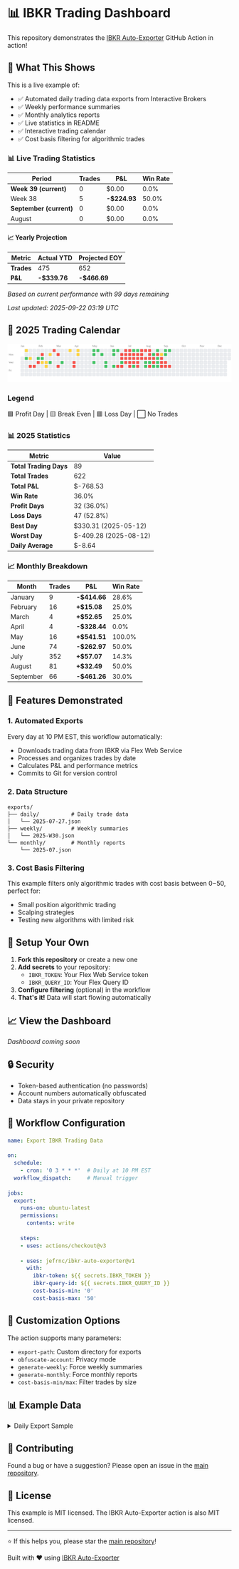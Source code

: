 # 📊 IBKR Trading Dashboard

This repository demonstrates the [IBKR Auto-Exporter](https://github.com/jefrnc/ibkr-auto-exporter) GitHub Action in action!

## 🎯 What This Shows

This is a live example of:
- ✅ Automated daily trading data exports from Interactive Brokers
- ✅ Weekly performance summaries
- ✅ Monthly analytics reports
- ✅ Live statistics in README
- ✅ Interactive trading calendar
- ✅ Cost basis filtering for algorithmic trades

<!-- STATS_START -->
### 📊 Live Trading Statistics

| Period | Trades | P&L | Win Rate |
|--------|--------|-----|----------|
| **Week 39 (current)** | 0 | $0.00 | 0.0% |
| Week 38 | 5 | **-$224.93** | 50.0% |
| **September (current)** | 0 | $0.00 | 0.0% |
| August | 0 | $0.00 | 0.0% |

#### 📈 Yearly Projection

| Metric | Actual YTD | Projected EOY |
|--------|------------|---------------|
| **Trades** | 475 | 652 |
| **P&L** | **-$339.76** | **-$466.69** |

*Based on current performance with 99 days remaining*

*Last updated: 2025-09-22 03:19 UTC*
<!-- STATS_END -->

<!-- CALENDAR_START -->
## 📅 2025 Trading Calendar

![Trading Calendar](.github/assets/calendar-2025.svg)

### Legend
🟩 Profit Day | 🟨 Break Even | 🟥 Loss Day | ⬜ No Trades

### 📊 2025 Statistics

| Metric | Value |
|--------|-------|
| **Total Trading Days** | 89 |
| **Total Trades** | 622 |
| **Total P&L** | $-768.53 |
| **Win Rate** | 36.0% |
| **Profit Days** | 32 (36.0%) |
| **Loss Days** | 47 (52.8%) |
| **Best Day** | $330.31 (2025-05-12) |
| **Worst Day** | $-409.28 (2025-08-12) |
| **Daily Average** | $-8.64 |

### 📈 Monthly Breakdown

| Month | Trades | P&L | Win Rate |
|-------|--------|-----|----------|
| January | 9 | **-$414.66** | 28.6% |
| February | 16 | **+$15.08** | 25.0% |
| March | 4 | **+$52.65** | 25.0% |
| April | 4 | **-$328.44** | 0.0% |
| May | 16 | **+$541.51** | 100.0% |
| June | 74 | **-$262.97** | 50.0% |
| July | 352 | **+$57.07** | 14.3% |
| August | 81 | **+$32.49** | 50.0% |
| September | 66 | **-$461.26** | 30.0% |

<!-- CALENDAR_END -->

## 🚀 Features Demonstrated

### 1. Automated Exports
Every day at 10 PM EST, this workflow automatically:
- Downloads trading data from IBKR via Flex Web Service
- Processes and organizes trades by date
- Calculates P&L and performance metrics
- Commits to Git for version control

### 2. Data Structure
```
exports/
├── daily/          # Daily trade data
│   └── 2025-07-27.json
├── weekly/         # Weekly summaries
│   └── 2025-W30.json
└── monthly/        # Monthly reports
    └── 2025-07.json
```

### 3. Cost Basis Filtering
This example filters only algorithmic trades with cost basis between $0-$50, perfect for:
- Small position algorithmic trading
- Scalping strategies
- Testing new algorithms with limited risk

## 🔧 Setup Your Own

1. **Fork this repository** or create a new one
2. **Add secrets** to your repository:
   - `IBKR_TOKEN`: Your Flex Web Service token
   - `IBKR_QUERY_ID`: Your Flex Query ID
3. **Configure filtering** (optional) in the workflow
4. **That's it!** Data will start flowing automatically

## 📈 View the Dashboard

*Dashboard coming soon*

## 🔒 Security

- Token-based authentication (no passwords)
- Account numbers automatically obfuscated
- Data stays in your private repository

## 📝 Workflow Configuration

```yaml
name: Export IBKR Trading Data

on:
  schedule:
    - cron: '0 3 * * *'  # Daily at 10 PM EST
  workflow_dispatch:     # Manual trigger

jobs:
  export:
    runs-on: ubuntu-latest
    permissions:
      contents: write
    
    steps:
    - uses: actions/checkout@v3
    
    - uses: jefrnc/ibkr-auto-exporter@v1
      with:
        ibkr-token: ${{ secrets.IBKR_TOKEN }}
        ibkr-query-id: ${{ secrets.IBKR_QUERY_ID }}
        cost-basis-min: '0'
        cost-basis-max: '50'
```

## 🎨 Customization Options

The action supports many parameters:
- `export-path`: Custom directory for exports
- `obfuscate-account`: Privacy mode
- `generate-weekly`: Force weekly summaries
- `generate-monthly`: Force monthly reports
- `cost-basis-min/max`: Filter trades by size

## 📊 Example Data

<details>
<summary>Daily Export Sample</summary>

```json
{
  "exportDate": "2025-07-27 16:00:00",
  "account": "U*****98",
  "date": "2025-07-27",
  "trades": [
    {
      "symbol": "AAPL",
      "side": "BUY",
      "quantity": 1,
      "price": 45.25,
      "pnl": 2.50
    }
  ],
  "summary": {
    "totalTrades": 15,
    "totalPnL": 125.75,
    "winRate": 0.73
  }
}
```
</details>

## 🤝 Contributing

Found a bug or have a suggestion? Please open an issue in the [main repository](https://github.com/jefrnc/ibkr-auto-exporter).

## 📄 License

This example is MIT licensed. The IBKR Auto-Exporter action is also MIT licensed.

---

⭐ If this helps you, please star the [main repository](https://github.com/jefrnc/ibkr-auto-exporter)!

Built with ❤️ using [IBKR Auto-Exporter](https://github.com/jefrnc/ibkr-auto-exporter)